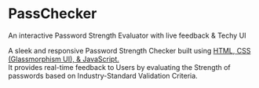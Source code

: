 # PassChecker
An interactive Password Strength Evaluator with live feedback &amp; Techy UI

<p>
A sleek and responsive Password Strength Checker built using <u>HTML, CSS (Glassmorphism UI), &amp JavaScript.</u> <br>It provides real-time feedback to Users by evaluating the Strength of passwords based on Industry-Standard Validation Criteria.
</p>